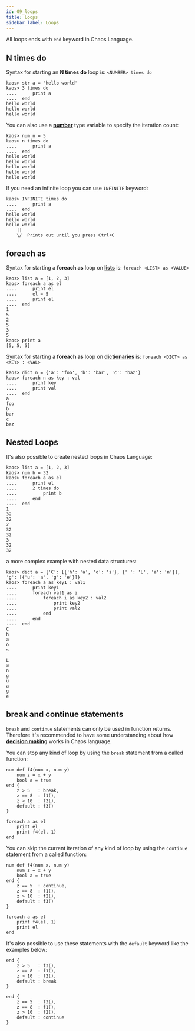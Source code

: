 ```yaml
---
id: 09_loops
title: Loops
sidebar_label: Loops
---
```


All loops ends with `end` keyword in Chaos Language.

## N times do

Syntax for starting an **N times do** loop is: `<NUMBER> times do`

```chaos
kaos> str a = 'hello world'
kaos> 3 times do
....      print a
....  end
hello world
hello world
hello world
```

You can also use a [**number**](04_primitive-data-types.md#number) type variable to specify the iteration count:

```chaos
kaos> num n = 5
kaos> n times do
....      print a
....  end
hello world
hello world
hello world
hello world
hello world
```

If you need an infinite loop you can use `INFINITE` keyword:

```chaos
kaos> INFINITE times do
....      print a
....  end
hello world
hello world
hello world
    ||
    \/  Prints out until you press Ctrl+C
```

## foreach as

Syntax for starting a **foreach as** loop on [**lists**](05_lists.md) is: `foreach <LIST> as <VALUE>`

```chaos
kaos> list a = [1, 2, 3]
kaos> foreach a as el
....      print el
....      el = 5
....      print el
....  end
1
5
2
5
3
5
kaos> print a
[5, 5, 5]
```

Syntax for starting a **foreach as** loop on [**dictionaries**](06_dictionaries.md) is: `foreach <DICT> as <KEY> : <VAL>`

```chaos
kaos> dict n = {'a': 'foo', 'b': 'bar', 'c': 'baz'}
kaos> foreach n as key : val
....      print key
....      print val
....  end
a
foo
b
bar
c
baz
```

## Nested Loops

It's also possible to create nested loops in Chaos Language:

```chaos
kaos> list a = [1, 2, 3]
kaos> num b = 32
kaos> foreach a as el
....      print el
....      2 times do
....          print b
....      end
....  end
1
32
32
2
32
32
3
32
32
```

a more complex example with nested data structures:

```chaos
kaos> dict a = {'C': [{'h': 'a', 'o': 's'}, {' ': 'L', 'a': 'n'}], 'g': [{'u': 'a', 'g': 'e'}]}
kaos> foreach a as key1 : val1
....      print key1
....      foreach val1 as i
....          foreach i as key2 : val2
....              print key2
....              print val2
....          end
....      end
....  end
C
h
a
o
s
 
L
a
n
g
u
a
g
e
```

## break and continue statements

`break` and `continue` statements can only be used in function returns. Therefore it's recommended
to have some understanding about how [**decision making**](11_decision_making.md) works in Chaos language.

You can stop any kind of loop by using the `break` statement from a called function:

```chaos
num def f4(num x, num y)
    num z = x + y
    bool a = true
end {
    z > 5   : break,
    z == 8  : f1(),
    z > 10  : f2(),
    default : f3()
}

foreach a as el
    print el
    print f4(el, 1)
end
```

You can skip the current iteration of any kind of loop by using the `continue` statement from a called function:

```chaos
num def f4(num x, num y)
    num z = x + y
    bool a = true
end {
    z == 5  : continue,
    z == 8  : f1(),
    z > 10  : f2(),
    default : f3()
}

foreach a as el
    print f4(el, 1)
    print el
end
```

It's also possible to use these statements with the `default` keyword like the examples below:

```chaos
end {
    z > 5   : f3(),
    z == 8  : f1(),
    z > 10  : f2(),
    default : break
}
```

```chaos
end {
    z == 5  : f3(),
    z == 8  : f1(),
    z > 10  : f2(),
    default : continue
}
```
